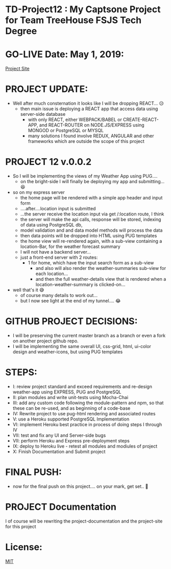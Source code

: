 # TD-Project12 : My Captsone Project for Team TreeHouse FSJS Tech Degree

# GO-LIVE Date: May 1, 2019:  
[Project Site](./)

# PROJECT UPDATE:
  - Well after much consternation it looks like I will be dropping REACT... :disappointed_relieved:
    - then main issue is deploying a REACT app that access data using server-side database
      - with only REACT, either WEBPACK/BABEL or CREATE-REACT-APP, and REACT-ROUTER on NODE.JS/EXPRESS using MONGOD or PostgreSQL or  MYSQL
      - many solutions I found involve REDUX, ANGULAR and other frameworks which are outside the scope of this project

# PROJECT 12 v.0.0.2
  - So I will be implementing the views of my Weather App using PUG….
    - on the bright-side I will finally be deploying my app and submitting... :laughing:
  - so on my express server
    - the home page will be rendered with a simple app header and input form
    - ….after….location input is submitted
    - …the server receive the location input via get /:location route,  I think
    - the server will make the api calls, response will be stored, indexing of data using PostgreSQL db,
    - model validation and and data model methods will process the data
    - then data points will be dropped into HTML using PUG templates
    - the home view will re-rendered again, with a sub-view containing a location-Bar, for the weather forecast summary
    - I will not have a backend server…
    - just a front-end server with 2 routes:
      - 1 for home, which have the input search form as a sub-view
        - and also will also render the weather-summaries sub-view for each location…
        - and then the full weather-details view that is rendered when a location-weather-summary is clicked-on…
  - well that's it :sweat_smile:  
    - of course many details to work out…
    - but I now see light at the end of my tunnel…. :joy:


# GITHUB PROJECT DECISIONS:
  - I will be preserving the current master branch as a branch or even a fork on another project github repo.
  - I will be implementing the same overall UI, css-grid, html, ui-color design and weather-icons, but using PUG templates

# STEPS:
  - I: review project standard and exceed requirements and re-design weather-app using EXPRESS, PUG and PostgreSQL
  - II: plan modules and write unit-tests using Mocha-Chai
  - III: add any custom code following the module-pattern and npm, so that these can be re-used, and as beginning of a code-base
  - IV: Rewrite project to use pug-html rendering and associated routes
  - V: use a Heroku supported PostgreSQL Implementation
  - VI: implement Heroku best practice in process of doing steps I through IV
  - VII: test and fix any UI and Server-side bugs
  - VII: perform Heroku and Express pre-deployment steps
  - IX: deploy to Heroku live - retest all modules and modiules of project
  - X: Finish Documentation and Submit project

# FINAL PUSH:
  - now for the final push on this project…. on your mark, get set.. :runner:

# PROJECT Documentation

  I of course will be rewriting the project-documentation and the project-site for this project

# License:

[MIT](https://github.com/pereznetworks/TD-Project12/blob/master/LICENSE)
